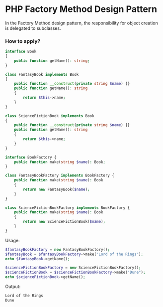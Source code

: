 # PHP Factory Method Design Pattern
In the Factory Method design pattern, the responsibility for object creation is delegated to subclasses.

### How to apply?

```php
interface Book
{
    public function getName(): string;
}
```

```php
class FantasyBook implements Book
{
    public function __construct(private string $name) {}
    public function getName(): string
    {
        return $this->name;
    }
}

class ScienceFictionBook implements Book
{
    public function __construct(private string $name) {}
    public function getName(): string
    {
        return $this->name;
    }
}
```

```php
interface BookFactory {
    public function make(string $name): Book;
}
```

```php
class FantasyBookFactory implements BookFactory {
    public function make(string $name): Book
    {
        return new FantasyBook($name);
    }
}

class ScienceFictionBookFactory implements BookFactory {
    public function make(string $name): Book
    {
        return new ScienceFictionBook($name);
    }
}
```

Usage:
```php
$fantasyBookFactory = new FantasyBookFactory();
$fantasyBook = $fantasyBookFactory->make("Lord of the Rings");
echo $fantasyBook->getName();

$scienceFictionBookFactory = new ScienceFictionBookFactory();
$scienceFictionBook = $scienceFictionBookFactory->make("Dune");
echo $scienceFictionBook->getName();
```

Output:
```txt
Lord of the Rings
Dune
````
